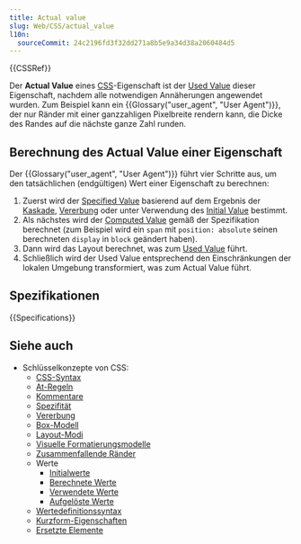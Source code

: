```yaml
---
title: Actual value
slug: Web/CSS/actual_value
l10n:
  sourceCommit: 24c2196fd3f32dd271a8b5e9a34d38a2060484d5
---
```


{{CSSRef}}

Der **Actual Value** eines [CSS](/de/docs/Web/CSS)-Eigenschaft ist der [Used Value](/de/docs/Web/CSS/used_value) dieser Eigenschaft, nachdem alle notwendigen Annäherungen angewendet wurden. Zum Beispiel kann ein {{Glossary("user_agent", "User Agent")}}, der nur Ränder mit einer ganzzahligen Pixelbreite rendern kann, die Dicke des Randes auf die nächste ganze Zahl runden.

## Berechnung des Actual Value einer Eigenschaft

Der {{Glossary("user_agent", "User Agent")}} führt vier Schritte aus, um den tatsächlichen (endgültigen) Wert einer Eigenschaft zu berechnen:

1. Zuerst wird der [Specified Value](/de/docs/Web/CSS/specified_value) basierend auf dem Ergebnis der [Kaskade](/de/docs/Web/CSS/Cascade), [Vererbung](/de/docs/Web/CSS/Inheritance) oder unter Verwendung des [Initial Value](/de/docs/Web/CSS/initial_value) bestimmt.
2. Als nächstes wird der [Computed Value](/de/docs/Web/CSS/computed_value) gemäß der Spezifikation berechnet (zum Beispiel wird ein `span` mit `position: absolute` seinen berechneten `display` in `block` geändert haben).
3. Dann wird das Layout berechnet, was zum [Used Value](/de/docs/Web/CSS/used_value) führt.
4. Schließlich wird der Used Value entsprechend den Einschränkungen der lokalen Umgebung transformiert, was zum Actual Value führt.

## Spezifikationen

{{Specifications}}

## Siehe auch

- Schlüsselkonzepte von CSS:
  - [CSS-Syntax](/de/docs/Web/CSS/Syntax)
  - [At-Regeln](/de/docs/Web/CSS/At-rule)
  - [Kommentare](/de/docs/Web/CSS/Comments)
  - [Spezifität](/de/docs/Web/CSS/Specificity)
  - [Vererbung](/de/docs/Web/CSS/Inheritance)
  - [Box-Modell](/de/docs/Web/CSS/CSS_box_model/Introduction_to_the_CSS_box_model)
  - [Layout-Modi](/de/docs/Web/CSS/Layout_mode)
  - [Visuelle Formatierungsmodelle](/de/docs/Web/CSS/Visual_formatting_model)
  - [Zusammenfallende Ränder](/de/docs/Web/CSS/CSS_box_model/Mastering_margin_collapsing)
  - Werte
    - [Initialwerte](/de/docs/Web/CSS/initial_value)
    - [Berechnete Werte](/de/docs/Web/CSS/computed_value)
    - [Verwendete Werte](/de/docs/Web/CSS/used_value)
    - [Aufgelöste Werte](/de/docs/Web/CSS/resolved_value)
  - [Wertedefinitionssyntax](/de/docs/Web/CSS/Value_definition_syntax)
  - [Kurzform-Eigenschaften](/de/docs/Web/CSS/Shorthand_properties)
  - [Ersetzte Elemente](/de/docs/Web/CSS/Replaced_element)
